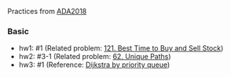 Practices from [ADA2018](https://www.csie.ntu.edu.tw/~yvchen/f107-ada/)

### Basic
* hw1: #1    (Related problem: [121. Best Time to Buy and Sell Stock](https://leetcode.com/problems/best-time-to-buy-and-sell-stock/discuss/39039/Sharing-my-simple-and-clear-C%2B%2B-solution))
* hw2: #3-1  (Related problem: [62. Unique Paths](https://leetcode.com/problems/unique-paths/discuss/22954/C%2B%2B-DP))
* hw3: #1    (Reference: [Dijkstra by priority queue](https://www.geeksforgeeks.org/dijkstras-shortest-path-algorithm-using-priority_queue-stl/))

